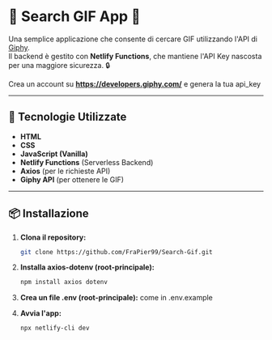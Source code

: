 # 🎉 Search GIF App 🚀

Una semplice applicazione che consente di cercare GIF utilizzando l'API di [Giphy](https://giphy.com/).  
Il backend è gestito con **Netlify Functions**, che mantiene l'API Key nascosta per una maggiore sicurezza. 🔒 

Crea un account su **https://developers.giphy.com/** e genera la tua api_key 

---


## 🔧 Tecnologie Utilizzate
- **HTML**
- **CSS**
- **JavaScript (Vanilla)**
- **Netlify Functions** (Serverless Backend)
- **Axios** (per le richieste API)
- **Giphy API** (per ottenere le GIF)

---

## 📦 Installazione

1. **Clona il repository:**
   ```bash
   git clone https://github.com/FraPier99/Search-Gif.git  

2. **Installa axios-dotenv (root-principale):**
   ```bash
   npm install axios dotenv  
   
3. **Crea un file .env (root-principale):**
    come in .env.example   

4. **Avvia l'app:**
   ```bash
   npx netlify-cli dev
        









